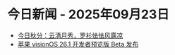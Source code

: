 # 今日新闻 - 2025年09月23日
- [今日秋分：云清月秀，罗衫怯怯风露凉](https://www.ithome.com/0/884/948.htm)
- [苹果 visionOS 26.1 开发者预览版 Beta 发布](https://www.ithome.com/0/884/951.htm)
